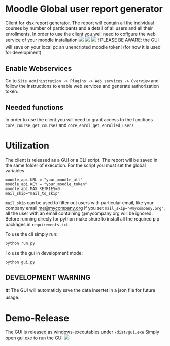# Moodle Global user report generator
Client for xlsx report generator.
The report will contain all the individual courses by number of participants and a detail of all users and all their enrollments.
In order to use the client you well need to cofigure the web service of your moodle installation
![](https://img.shields.io/github/stars/nichoals0g/editor.md.svg) ![](https://img.shields.io/github/forks/nichoals0g/editor.md.svg) ![](https://img.shields.io/github/tag/nichoals0g/editor.md.svg)
:exclamation: PLEASE BE AWARE: the GUI will save on your local pc an unencripted moodle token! (for now it is used for development)
## Enable Webservices
Go to `Site administration -> Plugins -> Web services -> Overview` and follow the instructions to enable web services and generate authorization token. 
## Needed functions
In order to use the client you will need to grant access to the functions `core_course_get_courses` and `core_enrol_get_enrolled_users`

# Utilization
The client is released as a GUI or a CLI script. 
The report will be saved in the same folder of execution.
For the script you must set the global variables
```
moodle_api.URL = "your_moodle_utl"
moodle_api.KEY = "your_moodle_token"
moodle_api.MAX_RETRIES=0
mail_skip="mail_to_skip"
```
`mail_skip` can be used to filter out users with particular email, like your company email me@mycompany.org
If you set `mail_skip="@mycompany.org"`, all the user with an email containing @mycompany.org will be ignored.
Before running direcly for python make shure to install all the required pip packages in `requirements.txt`.

To use the cli simply run: 
```
python run.py
```
To use the gui in development mode:
```
python gui.py
```
## DEVELOPMENT WARNING
:exclamation::exclamation::exclamation: The GUI will automaticly save the data insertet in a json file for future usage.
# Demo-Release
The GUI is released as windows-executables under `/dist/gui.exe`
Simply open gui.exe to run the GUI
![](https://i.ibb.co/Fb3rJrv/moodelgen.png)
